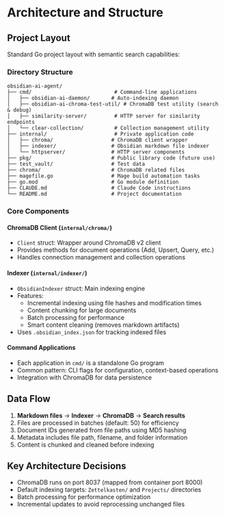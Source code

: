 # Architecture and Structure

## Project Layout
Standard Go project layout with semantic search capabilities:

### Directory Structure
```
obsidian-ai-agent/
├── cmd/                           # Command-line applications
│   ├── obsidian-ai-daemon/       # Auto-indexing daemon
│   ├── obsidian-ai-chroma-test-util/ # ChromaDB test utility (search & debug)
│   ├── similarity-server/         # HTTP server for similarity endpoints
│   └── clear-collection/          # Collection management utility
├── internal/                      # Private application code
│   ├── chroma/                   # ChromaDB client wrapper
│   ├── indexer/                  # Obsidian markdown file indexer
│   └── httpserver/               # HTTP server components
├── pkg/                          # Public library code (future use)
├── test_vault/                   # Test data
├── chroma/                       # ChromaDB related files
├── magefile.go                   # Mage build automation tasks
├── go.mod                        # Go module definition
├── CLAUDE.md                     # Claude Code instructions
└── README.md                     # Project documentation
```

### Core Components

#### ChromaDB Client (`internal/chroma/`)
- `Client` struct: Wrapper around ChromaDB v2 client
- Provides methods for document operations (Add, Upsert, Query, etc.)
- Handles connection management and collection operations

#### Indexer (`internal/indexer/`)
- `ObsidianIndexer` struct: Main indexing engine
- Features:
  - Incremental indexing using file hashes and modification times
  - Content chunking for large documents
  - Batch processing for performance
  - Smart content cleaning (removes markdown artifacts)
- Uses `.obsidian_index.json` for tracking indexed files

#### Command Applications
- Each application in `cmd/` is a standalone Go program
- Common pattern: CLI flags for configuration, context-based operations
- Integration with ChromaDB for data persistence

## Data Flow
1. **Markdown files** → **Indexer** → **ChromaDB** → **Search results**
2. Files are processed in batches (default: 50) for efficiency
3. Document IDs generated from file paths using MD5 hashing
4. Metadata includes file path, filename, and folder information
5. Content is chunked and cleaned before indexing

## Key Architecture Decisions
- ChromaDB runs on port 8037 (mapped from container port 8000)
- Default indexing targets: `Zettelkasten/` and `Projects/` directories
- Batch processing for performance optimization
- Incremental updates to avoid reprocessing unchanged files